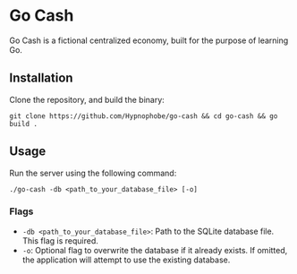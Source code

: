 # Go Cash
Go Cash is a fictional centralized economy, built for the purpose of learning Go.

## Installation

Clone the repository, and build the binary:


    git clone https://github.com/Hypnophobe/go-cash && cd go-cash && go build .

## Usage

Run the server using the following command:

    ./go-cash -db <path_to_your_database_file> [-o]


### Flags

- `-db <path_to_your_database_file>`: Path to the SQLite database file. This flag is required.
- `-o`: Optional flag to overwrite the database if it already exists. If omitted, the application will attempt to use the existing database.